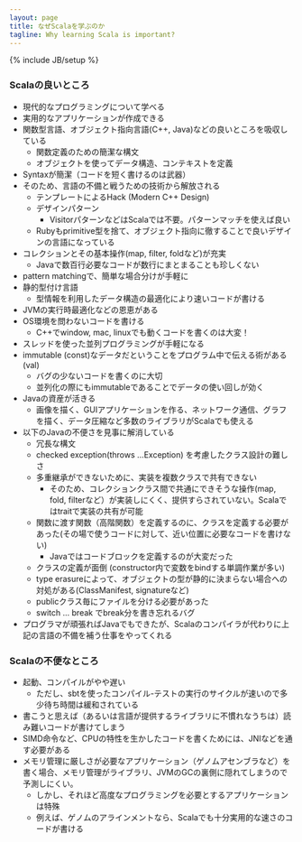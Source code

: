 ```yaml
---
layout: page
title: なぜScalaを学ぶのか
tagline: Why learning Scala is important?
---
```


{% include JB/setup %}


### Scalaの良いところ
* 現代的なプログラミングについて学べる
* 実用的なアプリケーションが作成できる
* 関数型言語、オブジェクト指向言語(C++, Java)などの良いところを吸収している
  * 関数定義のための簡潔な構文
  * オブジェクトを使ってデータ構造、コンテキストを定義
* Syntaxが簡潔（コードを短く書けるのは武器）
* そのため、言語の不備と戦うための技術から解放される
  * テンプレートによるHack (Modern C++ Design)
  * デザインパターン
     * VisitorパターンなどはScalaでは不要。パターンマッチを使えば良い
  * Rubyもprimitive型を捨て、オブジェクト指向に徹することで良いデザインの言語になっている
* コレクションとその基本操作(map, filter, foldなど)が充実
  * Javaで数百行必要なコードが数行にまとまることも珍しくない
* pattern matchingで、簡単な場合分けが手軽に
* 静的型付け言語
  * 型情報を利用したデータ構造の最適化により速いコードが書ける
* JVMの実行時最適化などの恩恵がある
* OS環境を問わないコードを書ける
  * C++でwindow, mac, linuxでも動くコードを書くのは大変！
* スレッドを使った並列プログラミングが手軽になる
* immutable (const)なデータだということをプログラム中で伝える術がある (val)
  * バグの少ないコードを書くのに大切
  * 並列化の際にもimmutableであることでデータの使い回しが効く
* Javaの資産が活きる
  * 画像を描く、GUIアプリケーションを作る、ネットワーク通信、グラフを描く、データ圧縮など多数のライブラリがScalaでも使える
* 以下のJavaの不便さを見事に解消している 
  * 冗長な構文
  * checked exception(throws ...Exception) を考慮したクラス設計の難しさ
  * 多重継承ができないために、実装を複数クラスで共有できない
    * そのため、コレクションクラス間で共通にできそうな操作(map, fold, filterなど）が実装しにくく、提供すらされていない。Scalaではtraitで実装の共有が可能
  * 関数に渡す関数（高階関数）を定義するのに、クラスを定義する必要があった(その場で使うコードに対して、近い位置に必要なコードを書けない)
    * Javaではコードブロックを定義するのが大変だった
  * クラスの定義が面倒 (constructor内で変数をbindする単調作業が多い)
  * type erasureによって、オブジェクトの型が静的に決まらない場合への対処がある(ClassManifest, signatureなど)
  * publicクラス毎にファイルを分ける必要があった
  * switch ... break でbreak分を書き忘れるバグ
* プログラマが頑張ればJavaでもできたが、Scalaのコンパイラが代わりに上記の言語の不備を補う仕事をやってくれる


### Scalaの不便なところ
* 起動、コンパイルがやや遅い
  * ただし、sbtを使ったコンパイル-テストの実行のサイクルが速いので多少待ち時間は緩和されている
* 書こうと思えば（あるいは言語が提供するライブラリに不慣れなうちは）読み難いコードが書けてしまう
* SIMD命令など、CPUの特性を生かしたコードを書くためには、JNIなどを通す必要がある
* メモリ管理に厳しさが必要なアプリケーション（ゲノムアセンブラなど）を書く場合、メモリ管理がライブラリ、JVMのGCの裏側に隠れてしまうので予測しにくい。
  * しかし、それほど高度なプログラミングを必要とするアプリケーションは特殊
  * 例えば、ゲノムのアラインメントなら、Scalaでも十分実用的な速さのコードが書ける

